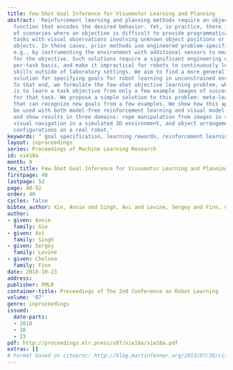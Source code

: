 ```yaml
---
title: Few-Shot Goal Inference for Visuomotor Learning and Planning
abstract: 'Reinforcement learning and planning methods require an objective or reward
  function that encodes the desired behavior. Yet, in practice, there is a wide range
  of scenarios where an objective is difficult to provide programmatically, such as
  tasks with visual observations involving unknown object positions or deformable
  objects. In these cases, prior methods use engineered problem-specific solutions,
  e.g., by instrumenting the environment with additional sensors to measure a proxy
  for the objective. Such solutions require a significant engineering effort on a
  per-task basis, and make it impractical for robots to continuously learn complex
  skills outside of laboratory settings. We aim to find a more general and scalable
  solution for specifying goals for robot learning in unconstrained environments.
  To that end, we formulate the few-shot objective learning problem, where the goal
  is to learn a task objective from only a few example images of successful end states
  for that task. We propose a simple solution to this problem: meta-learn a classifier
  that can recognize new goals from a few examples. We show how this approach can
  be used with both model-free reinforcement learning and visual model-based planning
  and show results in three domains: rope manipulation from images in simulation,
  visual navigation in a simulated 3D environment, and object arrangement into user-specified
  configurations on a real robot.'
keywords: " goal specification, learning rewards, reinforcement learning, meta-learning"
layout: inproceedings
series: Proceedings of Machine Learning Research
id: xie18a
month: 0
tex_title: Few-Shot Goal Inference for Visuomotor Learning and Planning
firstpage: 40
lastpage: 52
page: 40-52
order: 40
cycles: false
bibtex_author: Xie, Annie and Singh, Avi and Levine, Sergey and Finn, Chelsea
author:
- given: Annie
  family: Xie
- given: Avi
  family: Singh
- given: Sergey
  family: Levine
- given: Chelsea
  family: Finn
date: 2018-10-23
address: 
publisher: PMLR
container-title: Proceedings of The 2nd Conference on Robot Learning
volume: '87'
genre: inproceedings
issued:
  date-parts:
  - 2018
  - 10
  - 23
pdf: http://proceedings.mlr.press/v87/xie18a/xie18a.pdf
extras: []
# Format based on citeproc: http://blog.martinfenner.org/2013/07/30/citeproc-yaml-for-bibliographies/
---
```

